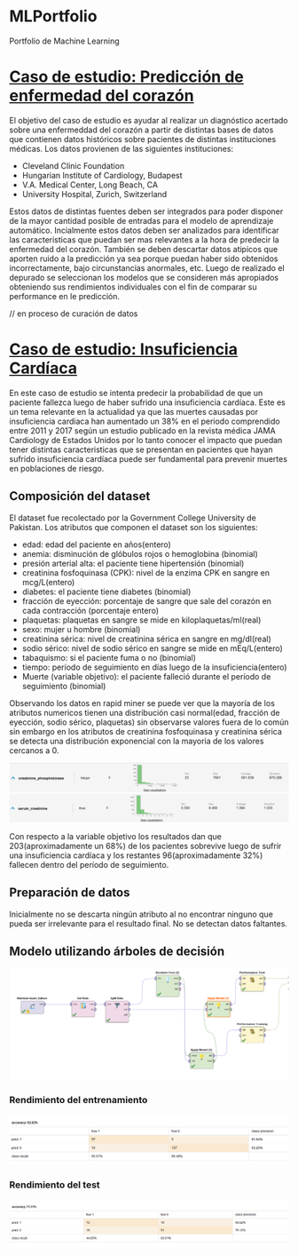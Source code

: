 # MLPortfolio
Portfolio de Machine Learning
# [Caso de estudio: Predicción de enfermedad del corazón](/heartdisease)

El objetivo del caso de estudio es ayudar al realizar un diagnóstico acertado sobre 
una enfermeddad del corazón a partir de distintas bases de datos que contienen datos 
históricos sobre pacientes de distintas instituciones médicas. Los datos provienen de
las siguientes instituciones: 
- Cleveland Clinic Foundation
- Hungarian Institute of Cardiology, Budapest
- V.A. Medical Center, Long Beach, CA
- University Hospital, Zurich, Switzerland

Estos datos de distintas fuentes deben ser integrados para poder disponer de la mayor cantidad posible 
de entradas para el modelo de aprendizaje automático.
Incialmente estos datos deben ser analizados para identificar las caracteristicas que puedan
ser mas relevantes a la hora de predecir la enfermedad del corazón. También se deben descartar 
datos atipicos que aporten ruido a la predicción ya sea porque puedan haber sido obtenidos incorrectamente,
bajo circunstancias anormales, etc. 
Luego de realizado el depurado se seleccionan los modelos que se consideren más apropiados obteniendo sus
rendimientos individuales con el fin de comparar su performance en le predicción. 

// en proceso de curación de datos

# [Caso de estudio: Insuficiencia Cardíaca](/heartfailure)

En este caso de estudio se intenta predecir la probabilidad de que un paciente fallezca luego de haber sufrido una insuficiencia cardíaca.
Este es un tema relevante en la actualidad ya que las muertes causadas por insuficiencia cardiaca han aumentado un 38% en el periodo comprendido 
entre 2011 y 2017 según un estudio publicado en la revista médica JAMA Cardiology de Estados Unidos por lo tanto conocer el impacto que puedan tener distintas 
caracteristicas que se presentan en pacientes que hayan sufrido insuficiencia cardíaca puede ser fundamental para prevenir muertes en poblaciones de riesgo.
## Composición del dataset 
El dataset fue recolectado por la Government College University de Pakistan.
Los atributos que componen el dataset son los siguientes:
- edad: edad del paciente en años(entero)
- anemia: disminución de glóbulos rojos o hemoglobina (binomial)
- presión arterial alta: el paciente tiene hipertensión (binomial)
- creatinina fosfoquinasa (CPK): nivel de la enzima CPK en sangre en mcg/L(entero)
- diabetes: el paciente tiene diabetes (binomial)
- fracción de eyección: porcentaje de sangre que sale del corazón en cada contracción (porcentaje entero)
- plaquetas: plaquetas en sangre se mide en kiloplaquetas/ml(real)
- sexo: mujer u hombre (binomial)
- creatinina sérica: nivel de creatinina sérica en sangre en mg/dl(real)
- sodio sérico: nivel de sodio sérico en sangre se mide en mEq/L(entero)
- tabaquismo: si el paciente fuma o no (binomial)
- tiempo: período de seguimiento en días luego de la insuficiencia(entero)
- Muerte (variable objetivo): el paciente falleció durante el período de seguimiento (binomial)

Observando los datos en rapid miner se puede ver que la mayoría de los atributos numericos tienen una distribución casi normal(edad, fracción de eyección, sodio sérico, plaquetas) sin observarse valores fuera de lo común sin embargo en los atributos de creatinina fosfoquinasa y creatinina sérica se detecta una distribución exponencial con la mayoria de los valores cercanos a 0.

![](/heartfailure/creatininaFosfo.PNG)
![](/heartfailure/serumCretinina.PNG)

Con respecto a la variable objetivo los resultados dan que 203(aproximadamente un 68%) de los pacientes sobrevive luego de sufrir una insuficiencia cardíaca y los restantes 96(aproximadamente 32%) fallecen dentro del período de seguimiento.


## Preparación de datos
Inicialmente no se descarta ningún atributo al no encontrar ninguno que pueda ser irrelevante para el resultado final.
No se detectan datos faltantes.

## Modelo utilizando árboles de decisión

![](/heartfailure/modelDT.PNG)

### Rendimiento del entrenamiento

![](/heartfailure/PerformanceTraining.PNG)

### Rendimiento del test

![](/heartfailure/PerformanceTest.PNG)



